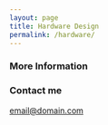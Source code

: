 ```yaml
---
layout: page
title: Hardware Design
permalink: /hardware/
---
```


### More Information

### Contact me

[email@domain.com](mailto:email@domain.com)